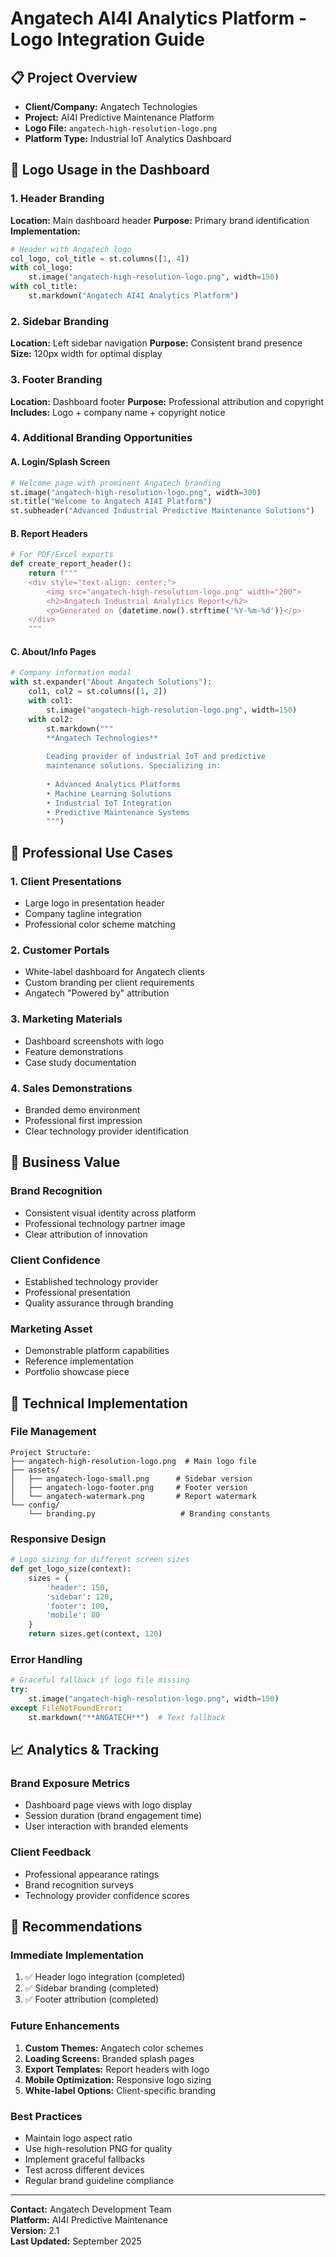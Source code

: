 # Angatech AI4I Analytics Platform - Logo Integration Guide

## 📋 **Project Overview**
- **Client/Company:** Angatech Technologies
- **Project:** AI4I Predictive Maintenance Platform
- **Logo File:** `angatech-high-resolution-logo.png`
- **Platform Type:** Industrial IoT Analytics Dashboard

## 🎨 **Logo Usage in the Dashboard**

### **1. Header Branding**
**Location:** Main dashboard header
**Purpose:** Primary brand identification
**Implementation:**
```python
# Header with Angatech logo
col_logo, col_title = st.columns([1, 4])
with col_logo:
    st.image("angatech-high-resolution-logo.png", width=150)
with col_title:
    st.markdown("Angatech AI4I Analytics Platform")
```

### **2. Sidebar Branding**
**Location:** Left sidebar navigation
**Purpose:** Consistent brand presence
**Size:** 120px width for optimal display

### **3. Footer Branding**
**Location:** Dashboard footer
**Purpose:** Professional attribution and copyright
**Includes:** Logo + company name + copyright notice

### **4. Additional Branding Opportunities**

#### **A. Login/Splash Screen**
```python
# Welcome page with prominent Angatech branding
st.image("angatech-high-resolution-logo.png", width=300)
st.title("Welcome to Angatech AI4I Platform")
st.subheader("Advanced Industrial Predictive Maintenance Solutions")
```

#### **B. Report Headers**
```python
# For PDF/Excel exports
def create_report_header():
    return f"""
    <div style="text-align: center;">
        <img src="angatech-high-resolution-logo.png" width="200">
        <h2>Angatech Industrial Analytics Report</h2>
        <p>Generated on {datetime.now().strftime('%Y-%m-%d')}</p>
    </div>
    """
```

#### **C. About/Info Pages**
```python
# Company information modal
with st.expander("About Angatech Solutions"):
    col1, col2 = st.columns([1, 2])
    with col1:
        st.image("angatech-high-resolution-logo.png", width=150)
    with col2:
        st.markdown("""
        **Angatech Technologies**
        
        Leading provider of industrial IoT and predictive 
        maintenance solutions. Specializing in:
        
        • Advanced Analytics Platforms
        • Machine Learning Solutions  
        • Industrial IoT Integration
        • Predictive Maintenance Systems
        """)
```

## 🏢 **Professional Use Cases**

### **1. Client Presentations**
- Large logo in presentation header
- Company tagline integration
- Professional color scheme matching

### **2. Customer Portals**
- White-label dashboard for Angatech clients
- Custom branding per client requirements
- Angatech "Powered by" attribution

### **3. Marketing Materials**
- Dashboard screenshots with logo
- Feature demonstrations
- Case study documentation

### **4. Sales Demonstrations**
- Branded demo environment
- Professional first impression
- Clear technology provider identification

## 💼 **Business Value**

### **Brand Recognition**
- Consistent visual identity across platform
- Professional technology partner image
- Clear attribution of innovation

### **Client Confidence**
- Established technology provider
- Professional presentation
- Quality assurance through branding

### **Marketing Asset**
- Demonstrable platform capabilities
- Reference implementation
- Portfolio showcase piece

## 🔧 **Technical Implementation**

### **File Management**
```
Project Structure:
├── angatech-high-resolution-logo.png  # Main logo file
├── assets/
│   ├── angatech-logo-small.png      # Sidebar version
│   ├── angatech-logo-footer.png     # Footer version
│   └── angatech-watermark.png       # Report watermark
└── config/
    └── branding.py                   # Branding constants
```

### **Responsive Design**
```python
# Logo sizing for different screen sizes
def get_logo_size(context):
    sizes = {
        'header': 150,
        'sidebar': 120, 
        'footer': 100,
        'mobile': 80
    }
    return sizes.get(context, 120)
```

### **Error Handling**
```python
# Graceful fallback if logo file missing
try:
    st.image("angatech-high-resolution-logo.png", width=150)
except FileNotFoundError:
    st.markdown("**ANGATECH**")  # Text fallback
```

## 📈 **Analytics & Tracking**

### **Brand Exposure Metrics**
- Dashboard page views with logo display
- Session duration (brand engagement time)
- User interaction with branded elements

### **Client Feedback**
- Professional appearance ratings
- Brand recognition surveys
- Technology provider confidence scores

## 🎯 **Recommendations**

### **Immediate Implementation**
1. ✅ Header logo integration (completed)
2. ✅ Sidebar branding (completed)  
3. ✅ Footer attribution (completed)

### **Future Enhancements**
1. **Custom Themes:** Angatech color schemes
2. **Loading Screens:** Branded splash pages
3. **Export Templates:** Report headers with logo
4. **Mobile Optimization:** Responsive logo sizing
5. **White-label Options:** Client-specific branding

### **Best Practices**
- Maintain logo aspect ratio
- Use high-resolution PNG for quality
- Implement graceful fallbacks
- Test across different devices
- Regular brand guideline compliance

---

**Contact:** Angatech Development Team  
**Platform:** AI4I Predictive Maintenance  
**Version:** 2.1  
**Last Updated:** September 2025